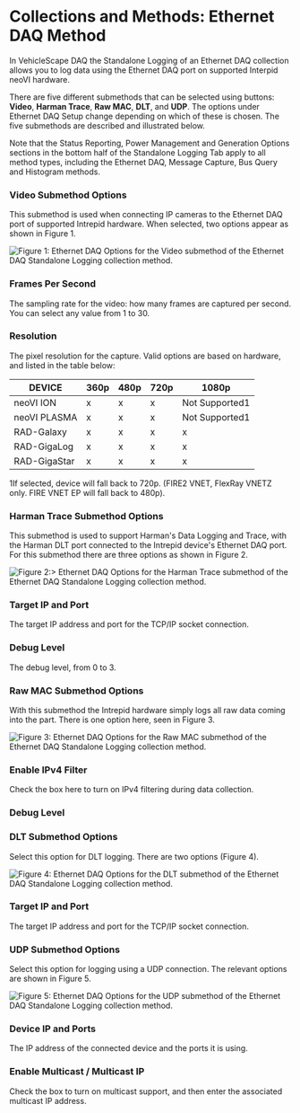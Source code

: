# Collections and Methods: Ethernet DAQ Method

In VehicleScape DAQ the Standalone Logging of an Ethernet DAQ collection allows you to log data using the Ethernet DAQ port on supported Interpid neoVI hardware.

There are five different submethods that can be selected using buttons: **Video**, **Harman Trace**, **Raw MAC**, **DLT**, and **UDP**. The options under Ethernet DAQ Setup change depending on which of these is chosen. The five submethods are described and illustrated below.

Note that the Status Reporting, Power Management and Generation Options sections in the bottom half of the Standalone Logging Tab apply to all method types, including the Ethernet DAQ, Message Capture, Bus Query and Histogram methods.

### Video Submethod Options

This submethod is used when connecting IP cameras to the Ethernet DAQ port of supported Intrepid hardware. When selected, two options appear as shown in Figure 1.

![Figure 1: Ethernet DAQ Options for the Video submethod of the Ethernet DAQ Standalone Logging collection method.](../../../../../.gitbook/assets/spyvssal\_ethernetdaq\_video.gif)

### Frames Per Second

The sampling rate for the video: how many frames are captured per second. You can select any value from 1 to 30.

### Resolution

The pixel resolution for the capture. Valid options are based on hardware, and listed in the table below:

| DEVICE       | 360p | 480p | 720p | 1080p          |
| ------------ | ---- | ---- | ---- | -------------- |
| neoVI ION    | x    | x    | x    | Not Supported1 |
| neoVI PLASMA | x    | x    | x    | Not Supported1 |
| RAD-Galaxy   | x    | x    | x    | x              |
| RAD-GigaLog  | x    | x    | x    | x              |
| RAD-GigaStar | x    | x    | x    | x              |

1If selected, device will fall back to 720p. (FIRE2 VNET, FlexRay VNETZ only. FIRE VNET EP will fall back to 480p).

### Harman Trace Submethod Options

This submethod is used to support Harman's Data Logging and Trace, with the Harman DLT port connected to the Intrepid device's Ethernet DAQ port. For this submethod there are three options as shown in Figure 2.

![Figure 2:> Ethernet DAQ Options for the Harman Trace submethod of the Ethernet DAQ Standalone Logging collection method.](../../../../../.gitbook/assets/spyvssal\_ethernetdaq\_harmantrace.gif)

### Target IP and Port

The target IP address and port for the TCP/IP socket connection.

### Debug Level

The debug level, from 0 to 3.

### Raw MAC Submethod Options

With this submethod the Intrepid hardware simply logs all raw data coming into the part. There is one option here, seen in Figure 3.

![Figure 3: Ethernet DAQ Options for the Raw MAC submethod of the Ethernet DAQ Standalone Logging collection method.](../../../../../.gitbook/assets/spyvssal\_ethernetdaq\_rawmac.gif)

### Enable IPv4 Filter

Check the box here to turn on IPv4 filtering during data collection.

### Debug Level

### DLT Submethod Options

Select this option for DLT logging. There are two options (Figure 4).

![Figure 4: Ethernet DAQ Options for the DLT submethod of the Ethernet DAQ Standalone Logging collection method.](../../../../../.gitbook/assets/spyvssal\_ethernetdaq\_dlt.gif)

### Target IP and Port

The target IP address and port for the TCP/IP socket connection.

### UDP Submethod Options

Select this option for logging using a UDP connection. The relevant options are shown in Figure 5.

![Figure 5: Ethernet DAQ Options for the UDP submethod of the Ethernet DAQ Standalone Logging collection method.](../../../../../.gitbook/assets/spyvssal\_ethernetdaq\_udp.gif)

### Device IP and Ports

The IP address of the connected device and the ports it is using.

### Enable Multicast / Multicast IP

Check the box to turn on multicast support, and then enter the associated multicast IP address.
